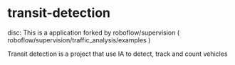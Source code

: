 # transit-detection
disc: This is a application forked by roboflow/supervision ( roboflow/supervision/traffic_analysis/examples )
<div>
  <p>
    Transit detection is a project that use IA to detect, track and count vehicles
  </p>
    

</div>
